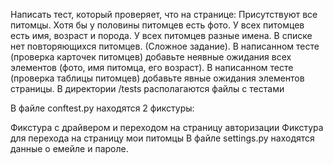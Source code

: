 Написать тест, который проверяет, что на странице:
Присутствуют все питомцы.
Хотя бы у половины питомцев есть фото.
У всех питомцев есть имя, возраст и порода.
У всех питомцев разные имена.
В списке нет повторяющихся питомцев. (Сложное задание).
В написанном тесте (проверка карточек питомцев) добавьте неявные ожидания всех элементов (фото, имя питомца, его возраст).
В написанном тесте (проверка таблицы питомцев) добавьте явные ожидания элементов страницы.
В директории /tests располагаются файлы с тестами

В файле conftest.py находятся 2 фикстуры:

Фикстура с драйвером и переходом на страницу авторизации
Фикстура для перехода на страницу мои питомцы
В файле settings.py находятся данные о емейле и пароле.
